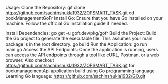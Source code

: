 Usage:
Clone the Repository:
git clone https://github.com/sachinshukla1932/ZOPSMART_TASK.git
cd bookManagementGoFr
Install Go:
Ensure that you have Go installed on your machine. Follow the official Go installation guide if needed.

Install Dependencies:
go get -u gofr.dev/pkg/gofr
Build the Project:
Build the Go project to generate the executable file. This assumes your main package is in the root directory.
go build
Run the Application:
go run main.go
Access the API Endpoints:
Once the application is running, users can access the API endpoints through a tool like cURL, Postman, or a web browser.
Also checkout https://github.com/sachinshukla1932/ZOPSMART_TASK.git for bookmanagementApi application build using Go programming language
Learning Go language: https://github.com/sachinshukla1932/GO.git
